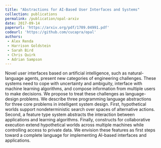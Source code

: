 ```yaml
---
title: "Abstractions for AI-Based User Interfaces and Systems"
collection: publications
permalink: /publication/opal-arxiv
date: 2017-09-14
paperurl: 'https://arxiv.org/pdf/1709.04991.pdf'
codeurl: 'https://github.com/cucapra/opal'
authors:
 - Alex Renda
 - Harrison Goldstein
 - Sarah Bird
 - Chris Quirk
 - Adrian Sampson
---
```


Novel user interfaces based on artificial intelligence, such as natural-language agents, present new categories of engineering challenges. These systems need to cope with uncertainty and ambiguity, interface with machine learning algorithms, and compose information from multiple users to make decisions. We propose to treat these challenges as language-design problems. We describe three programming language abstractions for three core problems in intelligent system design. First, hypothetical worlds support nondeterministic search over spaces of alternative actions. Second, a feature type system abstracts the interaction between applications and learning algorithms. Finally, constructs for collaborative execution extend hypothetical worlds across multiple machines while controlling access to private data. We envision these features as first steps toward a complete language for implementing AI-based interfaces and applications.
